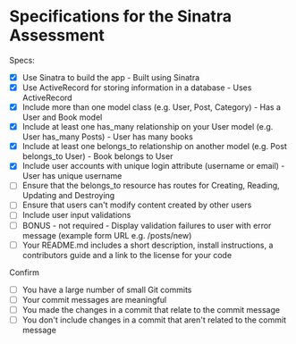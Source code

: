 # Specifications for the Sinatra Assessment

Specs:
- [x] Use Sinatra to build the app - Built using Sinatra
- [x] Use ActiveRecord for storing information in a database - Uses ActiveRecord
- [x] Include more than one model class (e.g. User, Post, Category) - Has a User and Book model
- [x] Include at least one has_many relationship on your User model (e.g. User has_many Posts) - User has many books
- [x] Include at least one belongs_to relationship on another model (e.g. Post belongs_to User) - Book belongs to User
- [x] Include user accounts with unique login attribute (username or email) - User has unique username
- [ ] Ensure that the belongs_to resource has routes for Creating, Reading, Updating and Destroying
- [ ] Ensure that users can't modify content created by other users
- [ ] Include user input validations
- [ ] BONUS - not required - Display validation failures to user with error message (example form URL e.g. /posts/new)
- [ ] Your README.md includes a short description, install instructions, a contributors guide and a link to the license for your code

Confirm
- [ ] You have a large number of small Git commits
- [ ] Your commit messages are meaningful
- [ ] You made the changes in a commit that relate to the commit message
- [ ] You don't include changes in a commit that aren't related to the commit message